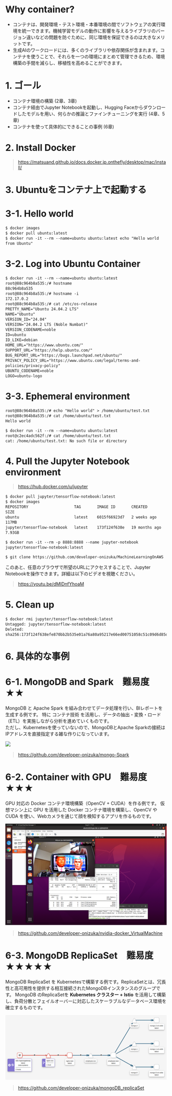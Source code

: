 # Why container?
- コンテナは、開発環境・テスト環境・本番環境の間でソフトウェアの実行環境を統一できます。機械学習モデルの動作に影響を与えるライブラリのバージョン違いなどの問題を防ぐために、同じ環境を保証できるのは大きなメリットです。<br>
- 生成AIのワークロードには、多くのライブラリや依存関係が含まれます。コンテナを使うことで、それらを一つの環境にまとめて管理できるため、環境構築の手間を減らし、移植性を高めることができます。<br>

# 1. ゴール
- コンテナ環境の構築 (2章、3章)
- コンテナ経由でJupyter Notebookを起動し、Hugging Faceからダウンロードしたモデルを用い、何らかの推論とファインチューニングを実行 (4章、5章)<br>
- コンテナを使って具体的にできることの事例 (6章)

# 2. Install Docker
> https://matsuand.github.io/docs.docker.jp.onthefly/desktop/mac/install/

# 3. Ubuntuをコンテナ上で起動する
# 3-1. Hello world
```
$ docker images
$ docker pull ubuntu:latest
$ docker run -it --rm --name=ubuntu ubuntu:latest echo "Hello world from Ubuntu"
```

# 3-2. Log into Ubuntu Container
```
$ docker run -it --rm --name=ubuntu ubuntu:latest
root@88c964b8a535:/# hostname
88c964b8a535
root@88c964b8a535:/# hostname -i
172.17.0.2
root@88c964b8a535:/# cat /etc/os-release 
PRETTY_NAME="Ubuntu 24.04.2 LTS"
NAME="Ubuntu"
VERSION_ID="24.04"
VERSION="24.04.2 LTS (Noble Numbat)"
VERSION_CODENAME=noble
ID=ubuntu
ID_LIKE=debian
HOME_URL="https://www.ubuntu.com/"
SUPPORT_URL="https://help.ubuntu.com/"
BUG_REPORT_URL="https://bugs.launchpad.net/ubuntu/"
PRIVACY_POLICY_URL="https://www.ubuntu.com/legal/terms-and-policies/privacy-policy"
UBUNTU_CODENAME=noble
LOGO=ubuntu-logo
```

# 3-3. Ephemeral environment
```
root@88c964b8a535:/# echo "Hello world" > /home/ubuntu/test.txt
root@88c964b8a535:/# cat /home/ubuntu/test.txt 
Hello world
```
```
$ docker run -it --rm --name=ubuntu ubuntu:latest
root@c2ec4adc562f:/# cat /home/ubuntu/test.txt
cat: /home/ubuntu/test.txt: No such file or directory
```

# 4. Pull the Jupyter Notebook environment
> https://hub.docker.com/u/jupyter
```
$ docker pull jupyter/tensorflow-notebook:latest
$ docker images
REPOSITORY                    TAG       IMAGE ID       CREATED         SIZE
ubuntu                        latest    6015f66923d7   2 weeks ago     117MB
jupyter/tensorflow-notebook   latest    173f124f638e   19 months ago   7.93GB
```
```
$ docker run -it --rm -p 8888:8888 --name jupyter-notebook jupyter/tensorflow-notebook:latest
```
```
$ git clone https://github.com/developer-onizuka/MachineLearningOnAWS
```

このあと、任意のブラウザで所望のURLにアクセスすることで、Jupyter Notebookを操作できます。詳細は以下のビデオを視聴ください。<br>
> https://youtu.be/dMIDnfYhoaM


# 5. Clean up
```
$ docker rmi jupyter/tensorflow-notebook:latest
Untagged: jupyter/tensorflow-notebook:latest
Deleted: sha256:173f124f638efe870bb2b535e01a76a80a95217e66ed00751058c51c09d6d85d
```

# 6. 具体的な事例
# 6-1. MongoDB and Spark　難易度★★
MongoDB と Apache Spark を組み合わせてデータ処理を行い、BIレポートを生成する例です。
特に コンテナ技術 を活用し、データの抽出・変換・ロード（ETL）を実施しながら分析を進めていくものです。<br>
ただし、Kubernetesを使っていないので、MongoDBとApache Sparkの接続はIPアドレスを直接指定する雑な作りになっています。<br>

<img src="https://miro.medium.com/v2/resize:fit:2400/format:webp/1*_Km_1ZcQmlsdYEJv010sGA.png"><br>

> https://github.com/developer-onizuka/mongo-Spark

# 6-2. Container with GPU　難易度★★★
GPU 対応の Docker コンテナ環境構築（OpenCV + CUDA）を作る例です。
仮想マシン上に GPU を活用した Docker コンテナ環境を構築し、OpenCV や CUDA を使い、Webカメラを通じて顔を検知するアプリを作るものです。<br>

<img src="https://github.com/developer-onizuka/nvidia-docker_VirtualMachine/blob/main/Screenshot%20from%202021-08-22%2017-43-26.png" width="640"><br>

> https://github.com/developer-onizuka/nvidia-docker_VirtualMachine

# 6-3. MongoDB ReplicaSet　難易度★★★★★
MongoDB ReplicaSet を Kubernetesで構築する例です。ReplicaSetとは、冗長性と高可用性を提供する相互接続されたMongoDBインスタンスのグループです。
MongoDB のReplicaSetを **Kubernetes クラスター + Istio** を活用して構築し、負荷分散とフェイルオーバーに対応したスケーラブルなデータベース環境を確立するものです。<br>

![mongoDB-replicaSet2.png](https://github.com/developer-onizuka/mongoDB_replicaSet/blob/main/mongoDB-replicaSet2.png)<br>

> https://github.com/developer-onizuka/mongoDB_replicaSet

